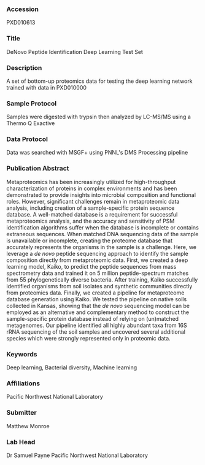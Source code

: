 ### Accession
PXD010613

### Title
DeNovo Peptide Identification Deep Learning Test Set

### Description
A set of bottom-up proteomics data for testing the deep learning network trained with data in PXD010000

### Sample Protocol
Samples were digested with trypsin then analyzed by LC-MS/MS using a Thermo Q Exactive

### Data Protocol
Data was searched with MSGF+ using PNNL's DMS Processing pipeline

### Publication Abstract
Metaproteomics has been increasingly utilized for high-throughput characterization of proteins in complex environments and has been demonstrated to provide insights into microbial composition and functional roles. However, significant challenges remain in metaproteomic data analysis, including creation of a sample-specific protein sequence database. A well-matched database is a requirement for successful metaproteomics analysis, and the accuracy and sensitivity of PSM identification algorithms suffer when the database is incomplete or contains extraneous sequences. When matched DNA sequencing data of the sample is unavailable or incomplete, creating the proteome database that accurately represents the organisms in the sample is a challenge. Here, we leverage a <i>de novo</i> peptide sequencing approach to identify the sample composition directly from metaproteomic data. First, we created a deep learning model, Kaiko, to predict the peptide sequences from mass spectrometry data and trained it on 5 million peptide-spectrum matches from 55 phylogenetically diverse bacteria. After training, Kaiko successfully identified organisms from soil isolates and synthetic communities directly from proteomics data. Finally, we created a pipeline for metaproteome database generation using Kaiko. We tested the pipeline on native soils collected in Kansas, showing that the <i>de novo</i> sequencing model can be employed as an alternative and complementary method to construct the sample-specific protein database instead of relying on (un)matched metagenomes. Our pipeline identified all highly abundant taxa from 16S rRNA sequencing of the soil samples and uncovered several additional species which were strongly represented only in proteomic data.

### Keywords
Deep learning, Bacterial diversity, Machine learning

### Affiliations
Pacific Northwest National Laboratory

### Submitter
Matthew Monroe

### Lab Head
Dr Samuel Payne
Pacific Northwest National Laboratory


